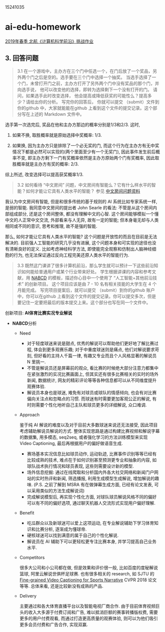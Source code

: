 15241035

# ai-edu-homework

[2019年春季 北航《计算机科学前沿》挑战作业](<https://github.com/Microsoft/ai-edu/tree/master/E-Challenge/BeihangUniversity2019Spring>)

## 3. 回答问题

> 3.1 在一个游戏中，主办方在三个门中任选一个，在门后放了一个奖品，另外两个门之后是空的。选手要在三个门中选择一个抽奖。 当选手选择了一个门，未曾打开门之前，主办方打开了另外两个门中没有奖品的那个门，并向选手说， 他可以改变他的选择，即转为选择剩下一个没有打开的门。  请问，如果选手此时改变选择， 他会提高或降低获奖的可能性么？提高多少？请给出你的分析。 写完你的回答后， 你就可以提交 （submit）文件到你的github 中，大家就能能在github 上看到这个文件的提交记录。这个部分写在上述的 Markdown 文件中。 

选手第一次选完后, 奖品在他和主办方那边的概率分别是1/3和2/3. 这时,

1.  如果不换, 取胜概率就是原始选择中奖概率: 1/3. 

2.  如果换, 因为主办方只是排除了一个必无奖的门, 而这个行为在主办方有无中奖情况下都是必然可以实现的(两个里面至少有一个无奖门),  因此事件发生前后概率不变, 即主办方剩下一门有奖概率依然是主办方原始两个门有奖概率, 因此取胜概率就是主办方有奖的概率: 2/3. 

综上所述, 改变选择可以提高获奖概率1/3.


> 3.2 如何看待 “中文房间” 问题，中文房间有智能么？它有什么样水平的智能？如何才能让它具有人类水平的智能？  参见 [中文房间问题资料](https://www.bing.com/search?setmkt=zh-CN&q=%E4%B8%AD%E6%96%87%E6%88%BF%E9%97%B4+%E9%97%AE%E9%A2%98)   

我认为中文房间有智能, 但是和很多传统的基于规则的 AI 系统比如专家系统一样, 是弱的智能. 我同意中文房间的提出者 John Searle 的看法: 不管是从这个房间内部组成部分, 还是这个房间整体, 都没有理解中文的心智. 这个房间能够模拟一个懂中文的人正常中文交流, 外部看来与人无异, 故有一定的智能; 但本身毫无却与人类相同或不同的意识, 思考和推理, 故不是强的智能. 

那么, 如何才能让它具有人类水平的智能? 这个问题是开放性的而且在目前是无法解决的. 目前强人工智能的研究几乎没有进展, 这个问题本身和可实现的途径也没有清晰良好的定义. 比如考虑神经科学方法, 即使能完全观察和仿制出人脑神经细胞的行为, 也无法保证通过反向工程完美还原人类水平的智能行为. 


> 3.3 既然这门课讲了很多计算机前沿，那么学生就可以预计一下这些前沿知识如何能给普通用户或某个行业带来好处。 学生根据讲课的内容和参考文献，用 [NABCD](https://www.cnblogs.com/xinz/archive/2010/12/01/1893323.html) 的模板，描述你心目中一个使用了 “人工智能+其他前沿技术” 的创新项目。 这个项目应该是由 7 - 10 名有相关技能的大学生在 4 个月能完成。 写完项目提案后，就可以提交 （submit）到你的github 账户中，你可以在github 上看到这个文件的提交记录。你可以提交多次，但是要记住一定要把最后的版本提交上来。这个部分也写在同一个文件中。 

创新项目: **AI体育比赛实况专业解说**

-   **NABCD**分析

    -   Need

        -   对于轻度球迷来说是甜点, 优秀的解说可以帮助他们更好地了解比赛过程, 体会到更多观赛乐趣; 对于中重度球迷则是痛点, 他们对解说要求苛刻, 但好看的主持人千篇一律, 有趣又专业而且个人风格显著的解说员 N 里挑一.
        -   不管是解说员还是屏幕前的观众, 看比赛的时候绝大部分注意力都集中在紧张激烈的实况比赛画面上, 但其实还有很多比赛相关的实时的场外新闻, 数据统计, 网友的精彩评论等等各种信息都可以从不同维度提升观赛体验.
        -   解说员本身也是球迷, 难免有对球员或球队的情感倾向, 也会有对比赛偏向关注点和忽略点的习惯. 而球迷有时需要更加客观公正的解说, 有时则需要个性化地听自己主队和球员更多的详细解说, 众口难调.

    -   Approach

        鉴于纯 AI 解说的难度以及对于目前大多数球迷来说还无法接受, 因此项目考虑辅助解说员解说的方式. 整体实现思路是通过构建比赛视频和解说字幕的数据集, 用多模态, seq2seq, 或者强化学习的方法训练模型来实现 Video Captioning, 最后再根据用户的偏好做语音生成. 

        -   赛场基本实况信息比如球员动作, 运动轨迹, 比赛事件识别等等已经有比较成熟的技术, 难点在于如何识别甚至预测更专业和抽象的内容, 如球队战术执行情况和球员表现, 这些则需要设计新的模型. 
        -   场外信息挖掘: 通过在线爬取和分析国内外各大社交网络和新闻门户网站的实时热评和新闻, 筛选播报, 利用生成模型生成解说, 增加解说的趣味. (P.S. 之前了解到 MSRA 有在做弹幕生成方面, 已经有论文发表, 可以采用类似的方法生成解说词)
        -   完成解说模型后, 再实现个性化方面, 对球队球员解说风格不同的偏好可以有不同的偏好选项, 通过聊天机器人交流形式实现用户偏好理解. 

    -   Benefit

        -   吃瓜群众以及新球迷可以爱上这项运动, 在专业解说辅助下学习体育知识和比赛分析, 逐渐成为懂球帝. 
        -   硬核球迷可以找到满意的属于自己的个性化解说.
        -   解说员在 AI 辅助下可以更轻松更专注比赛本身, 并学习提高自己业务水平.

    -   Competitors

        很多大公司和小公司都在做, 但是效果和评价很一般, 比如百度的度秘解说篮球, 阿里云解说世俱杯足球赛. 也有很多相关的 research, 如 SJTU 的 [Fine-grained Video Captioning for Sports Narrative](http://openaccess.thecvf.com/content_cvpr_2018/papers/Yu_Fine-Grained_Video_Captioning_CVPR_2018_paper.pdf) CVPR 2018 论文等等. 总体来看, 还是比较新没有成熟的产品. 

    -   Delivery

        主要通过和各大体育直播平台以及智能电视厂商合作. 由于目前体育视频巨头的收入大多源于付费订阅和广告, 难以抵消巨额的赛事转播版权费, 需要更多的用户付费观看, 而通过打造更高质量的观赛体验, 则可以为他们吸引更多会员付费和广告合作, 实现双赢. 